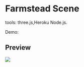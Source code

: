 # Farmstead Scene 

tools: three.js,Heroku Node.js.

Demo: 

## Preview
<img src="https://github.com/SaraAkmal/Farmstead-Nodejs/blob/master/public/js/sprites/farmstead.gif"/>
